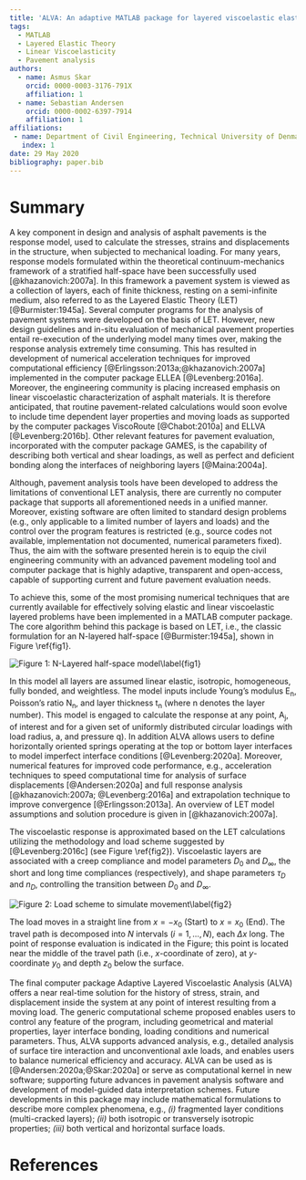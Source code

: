 ```yaml
---
title: 'ALVA: An adaptive MATLAB package for layered viscoelastic elastic analysis'
tags:
  - MATLAB
  - Layered Elastic Theory
  - Linear Viscoelasticity
  - Pavement analysis
authors:
  - name: Asmus Skar
    orcid: 0000-0003-3176-791X
    affiliation: 1
  - name: Sebastian Andersen
    orcid: 0000-0002-6397-7914
    affiliation: 1
affiliations:
 - name: Department of Civil Engineering, Technical University of Denmark, 2800 Kgs. Lyngby, Denmark
   index: 1
date: 29 May 2020
bibliography: paper.bib
---
```


# Summary
A key component in design and analysis of asphalt pavements is the response model, used to calculate the stresses, strains and displacements in the structure, when subjected to mechanical loading. For many years, response models formulated within the theoretical continuum-mechanics framework of a stratified half-space have been successfully used [@khazanovich:2007a]. In this framework a pavement system is viewed as a collection of layers, each of finite thickness, resting on a semi-infinite medium, also referred to as the Layered Elastic Theory (LET) [@Burmister:1945a].  Several computer programs for the analysis of pavement systems were developed on the basis of LET. However, new design guidelines and in-situ evaluation of mechanical pavement properties entail re-execution of the underlying model many times over, making the response analysis extremely time consuming. This has resulted in development of numerical acceleration techniques for improved computational efficiency [@Erlingsson:2013a;@khazanovich:2007a] implemented in the computer package ELLEA [@Levenberg:2016a]. Moreover, the engineering community is placing increased emphasis on linear viscoelastic characterization of asphalt materials. It is therefore anticipated, that routine pavement-related calculations would soon evolve to include time dependent layer properties and moving loads as supported by the computer packages ViscoRoute [@Chabot:2010a] and ELLVA [@Levenberg:2016b]. Other relevant features for pavement evaluation, incorporated with the computer package GAMES, is the capability of describing both vertical and shear loadings, as well as perfect and deficient bonding along the interfaces of neighboring layers [@Maina:2004a].

Although, pavement analysis tools have been developed to address the limitations of conventional LET analysis, there are currently no computer package that supports all aforementioned needs in a unified manner. Moreover, existing software are often limited to standard design problems (e.g., only applicable to a limited number of layers and loads) and the control over the program features is restricted (e.g., source codes not available, implementation not documented, numerical parameters fixed). Thus, the aim with the software presented herein is to equip the civil engineering community with an advanced pavement modeling tool and computer package that is highly adaptive, transparent and open-access, capable of supporting current and future pavement evaluation needs. 

To achieve this, some of the most promising numerical techniques that are currently available for effectively solving elastic and linear viscoelastic layered problems have been implemented in a MATLAB computer package. The core algorithm behind this package is based on LET, i.e., the classic formulation for an N-layered half-space [@Burmister:1945a], shown in Figure \ref{fig1}.

![Figure 1: N-Layered half-space model\label{fig1}](N_layer.png)

In this model all layers are assumed linear elastic, isotropic, homogeneous, fully bonded, and weightless. The model inputs include Young’s modulus E<sub>n</sub>, Poisson’s ratio &Nu;<sub>n</sub>, and layer thickness t<sub>n</sub> (where n denotes the layer number). This model is engaged to calculate the response at any point, A<sub>j</sub>, of interest and for a given set of uniformly distributed circular loadings with load radius, a, and pressure q). In addition ALVA allows users to define horizontally oriented springs operating at the top or bottom layer interfaces to model imperfect interface conditions [@Levenberg:2020a]. Moreover, numerical features for improved code performance, e.g., acceleration techniques to speed computational time for analysis of surface displacements [@Andersen:2020a] and full response analysis [@khazanovich:2007a; @Levenberg:2016a] and extrapolation technique to improve convergence [@Erlingsson:2013a]. An overview of LET model assumptions and solution procedure is given in [@khazanovich:2007a].

The viscoelastic response is approximated based on the LET calculations utilizing the methodology and load scheme suggested by [@Levenberg:2016c] (see Figure \ref{fig2}). Viscoelastic layers are associated with a creep compliance and model parameters $D_0$ and $D_\infty$, the short and long time compliances (respectively), and shape parameters $\tau_D$ and $n_D$, controlling the transition between $D_0$ and $D_\infty$. 

![Figure 2: Load scheme to simulate movement\label{fig2}](VE_mesh.png)

The load moves in a straight line from $x=-x_0$ (Start) to $x=x_0$ (End). The travel path is decomposed into $N$ intervals $(i=1,…,N)$, each $\Delta x$ long. The point of response evaluation is indicated in the Figure; this point is located near the middle of the travel path (i.e., $x$-coordinate of zero), at $y$-coordinate $y_0$ and depth $z_0$ below the surface. 

The final computer package Adaptive Layered Viscoelastic Analysis (ALVA) offers a near real-time solution for the history of stress, strain, and displacement inside the system at any point of interest resulting from a moving load. The generic computational scheme proposed enables users to control any feature of the program, including geometrical and material properties, layer interface bonding, loading conditions and numerical parameters. Thus, ALVA supports advanced analysis, e.g., detailed analysis of surface tire interaction and unconventional axle loads, and enables users to balance numerical efficiency and accuracy. ALVA can be used as is [@Andersen:2020a;@Skar:2020a] or serve as computational kernel in new software; supporting future advances in pavement analysis software and development of model-guided data interpretation schemes.
Future developments in this package may include mathematical formulations to describe more complex phenomena, e.g., *(i)* fragmented layer conditions (multi-cracked layers); *(ii)* both isotropic or transversely isotropic properties; *(iii)* both vertical and horizontal surface loads. 

# References
